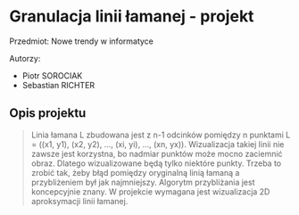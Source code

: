 # Granulacja linii łamanej - projekt 

Przedmiot: Nowe trendy w informatyce

Autorzy: 
- Piotr SOROCIAK
- Sebastian RICHTER

## Opis projektu
> Linia łamana L zbudowana jest z n-1 odcinków pomiędzy n punktami
L = ((x1, y1), (x2, y2), ..., (xi, yi), ..., (xn, yx)). Wizualizacja takiej linii nie zawsze
jest korzystna, bo nadmiar punktów może mocno zaciemnić obraz. Dlatego
wizualizowane będą tylko niektóre punkty. Trzeba to zrobić tak, żeby błąd pomiędzy
oryginalną linią łamaną a przybliżeniem był jak najmniejszy. Algorytm
przybliżania jest koncepcyjnie znany. W projekcie wymagana jest wizualizacja
2D aproksymacji linii łamanej.




